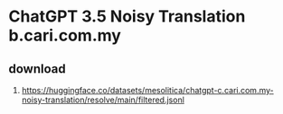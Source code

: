 # ChatGPT 3.5 Noisy Translation b.cari.com.my

## download

1. https://huggingface.co/datasets/mesolitica/chatgpt-c.cari.com.my-noisy-translation/resolve/main/filtered.jsonl